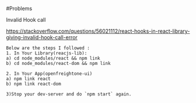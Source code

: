 #Problems

Invalid Hook call

https://stackoverflow.com/questions/56021112/react-hooks-in-react-library-giving-invalid-hook-call-error

```
Below are the steps I followed :
1. In Your Library(reacjs-lib):
a) cd node_modules/react && npm link
b) cd node_modules/react-dom && npm link

2. In Your App(openfreightone-ui)
a) npm link react
b) npm link react-dom

3)Stop your dev-server and do `npm start` again.

```
